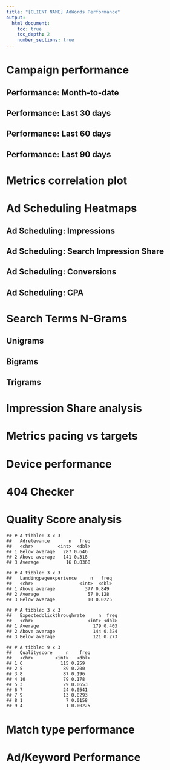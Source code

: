 ```yaml
---
title: "[CLIENT NAME] AdWords Performance"
output:
  html_document:
    toc: true
    toc_depth: 2
    number_sections: true
---
```



# Campaign performance
## Performance: Month-to-date



## Performance: Last 30 days



## Performance: Last 60 days



## Performance: Last 90 days



# Metrics correlation plot


# Ad Scheduling Heatmaps

## Ad Scheduling: Impressions



## Ad Scheduling: Search Impression Share



## Ad Scheduling: Conversions



## Ad Scheduling: CPA



# Search Terms N-Grams



## Unigrams



## Bigrams



## Trigrams



# Impression Share analysis



# Metrics pacing vs targets



# Device performance



# 404 Checker



# Quality Score analysis


```
## # A tibble: 3 x 3
##   Adrelevance       n   freq
##   <chr>         <int>  <dbl>
## 1 Below average   287 0.646 
## 2 Above average   141 0.318 
## 3 Average          16 0.0360
```

```
## # A tibble: 3 x 3
##   Landingpageexperience     n   freq
##   <chr>                 <int>  <dbl>
## 1 Above average           377 0.849 
## 2 Average                  57 0.128 
## 3 Below average            10 0.0225
```

```
## # A tibble: 3 x 3
##   Expectedclickthroughrate     n  freq
##   <chr>                    <int> <dbl>
## 1 Average                    179 0.403
## 2 Above average              144 0.324
## 3 Below average              121 0.273
```

```
## # A tibble: 9 x 3
##   Qualityscore     n    freq
##   <chr>        <int>   <dbl>
## 1 6              115 0.259  
## 2 5               89 0.200  
## 3 8               87 0.196  
## 4 10              79 0.178  
## 5 3               29 0.0653 
## 6 7               24 0.0541 
## 7 9               13 0.0293 
## 8 1                7 0.0158 
## 9 4                1 0.00225
```

# Match type performance



# Ad/Keyword Performance


